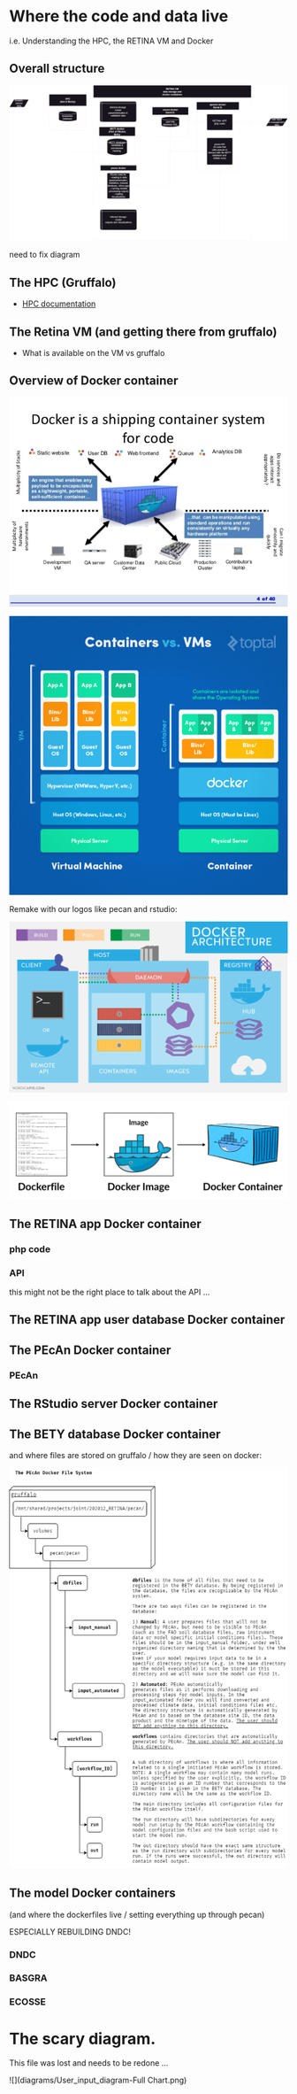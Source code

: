 
# Where the code and data live

i.e. Understanding the HPC, the RETINA VM and Docker 

## Overall structure

![](diagrams/transition_pieces.png)

need to fix diagram

## The HPC (Gruffalo)

- [HPC documentation](https://help.cropdiversity.ac.uk/)

## The Retina VM (and getting there from gruffalo)

- What is available on the VM vs gruffalo 

## Overview of Docker container

![](images/introduction-to-docker-4-638.png)

![](images/20240222134606.jpg)

Remake with our logos like pecan and rstudio:

![](images/20240222135119.png)

![](images/20240222134008.png)



## The RETINA app Docker container

### php code 
### API

this might not be the right place to talk about the API ...

## The RETINA app user database Docker container

## The PEcAn Docker container

### PEcAn 

## The RStudio server Docker container

## The BETY database Docker container

and where files are stored on gruffalo / how they are seen on docker:

![](diagrams/remote_file_system.png)

## The model Docker containers
(and where the dockerfiles live / setting everything up through pecan)

ESPECIALLY REBUILDING DNDC!

### DNDC

### BASGRA

### ECOSSE

# The scary diagram. 

This file was lost and needs to be redone ...

![](diagrams/User_input_diagram-Full Chart.png)
